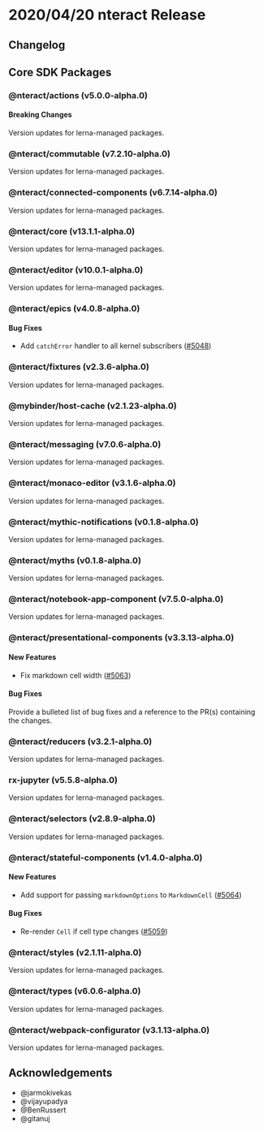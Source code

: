 # 2020/04/20 nteract Release

## Changelog

## Core SDK Packages

### @nteract/actions (v5.0.0-alpha.0)

#### Breaking Changes

Version updates for lerna-managed packages.

### @nteract/commutable (v7.2.10-alpha.0)

Version updates for lerna-managed packages.

### @nteract/connected-components (v6.7.14-alpha.0)

Version updates for lerna-managed packages.

### @nteract/core (v13.1.1-alpha.0)

Version updates for lerna-managed packages.

### @nteract/editor (v10.0.1-alpha.0)

Version updates for lerna-managed packages.

### @nteract/epics (v4.0.8-alpha.0)

#### Bug Fixes

- Add `catchError` handler to all kernel subscribers ([#5048](https://github.com/nteract/nteract/pull/5048))

### @nteract/fixtures (v2.3.6-alpha.0)

Version updates for lerna-managed packages.

### @mybinder/host-cache (v2.1.23-alpha.0)

Version updates for lerna-managed packages.

### @nteract/messaging (v7.0.6-alpha.0)

Version updates for lerna-managed packages.

### @nteract/monaco-editor (v3.1.6-alpha.0)

Version updates for lerna-managed packages.

### @nteract/mythic-notifications (v0.1.8-alpha.0)

Version updates for lerna-managed packages.

### @nteract/myths (v0.1.8-alpha.0)

Version updates for lerna-managed packages.

### @nteract/notebook-app-component (v7.5.0-alpha.0)

Version updates for lerna-managed packages.

### @nteract/presentational-components (v3.3.13-alpha.0)

#### New Features

- Fix markdown cell width ([#5063](https://github.com/nteract/nteract/pull/5063))

#### Bug Fixes

Provide a bulleted list of bug fixes and a reference to the PR(s) containing the changes.

### @nteract/reducers (v3.2.1-alpha.0)

Version updates for lerna-managed packages.

### rx-jupyter (v5.5.8-alpha.0)

Version updates for lerna-managed packages.

### @nteract/selectors (v2.8.9-alpha.0)

Version updates for lerna-managed packages.

### @nteract/stateful-components (v1.4.0-alpha.0)

#### New Features

- Add support for passing `markdownOptions` to `MarkdownCell` ([#5064](https://github.com/nteract/nteract/pull/5064))

#### Bug Fixes

- Re-render `Cell` if cell type changes ([#5059](https://github.com/nteract/nteract/pull/5059))

### @nteract/styles (v2.1.11-alpha.0)

Version updates for lerna-managed packages.

### @nteract/types (v6.0.6-alpha.0)

Version updates for lerna-managed packages.

### @nteract/webpack-configurator (v3.1.13-alpha.0)

Version updates for lerna-managed packages.

## Acknowledgements

- @jarmokivekas
- @vijayupadya
- @BenRussert
- @gitanuj
